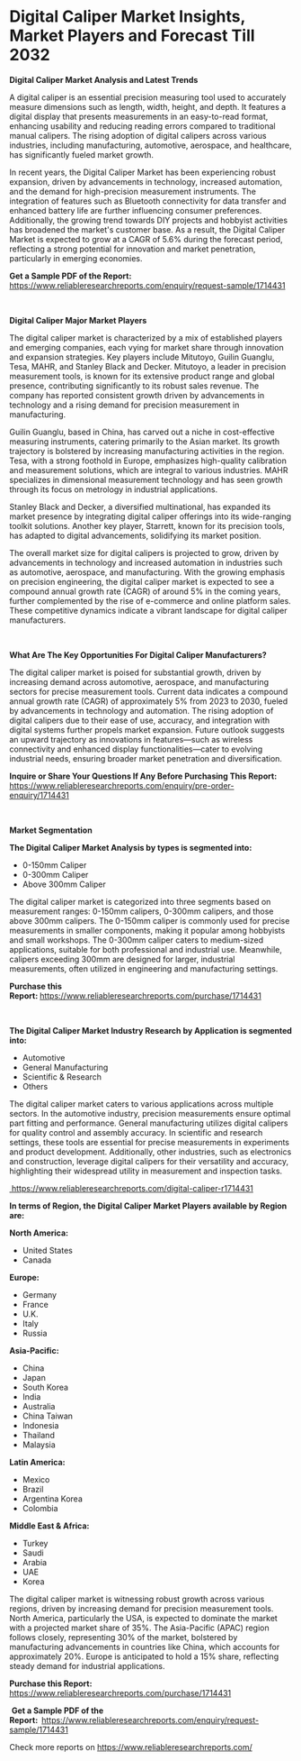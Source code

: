 <p><h1>Digital Caliper Market Insights, Market Players and Forecast Till 2032</h1></p><p><strong>Digital Caliper Market Analysis and Latest Trends</strong></p>
<p><p>A digital caliper is an essential precision measuring tool used to accurately measure dimensions such as length, width, height, and depth. It features a digital display that presents measurements in an easy-to-read format, enhancing usability and reducing reading errors compared to traditional manual calipers. The rising adoption of digital calipers across various industries, including manufacturing, automotive, aerospace, and healthcare, has significantly fueled market growth. </p><p>In recent years, the Digital Caliper Market has been experiencing robust expansion, driven by advancements in technology, increased automation, and the demand for high-precision measurement instruments. The integration of features such as Bluetooth connectivity for data transfer and enhanced battery life are further influencing consumer preferences. Additionally, the growing trend towards DIY projects and hobbyist activities has broadened the market's customer base. As a result, the Digital Caliper Market is expected to grow at a CAGR of 5.6% during the forecast period, reflecting a strong potential for innovation and market penetration, particularly in emerging economies.</p></p>
<p><strong>Get a Sample PDF of the Report:&nbsp;</strong> <a href="https://www.reliableresearchreports.com/enquiry/request-sample/1714431?utm_campaign=2128&utm_medium=2&utm_source=Github&utm_content=ia&utm_term=18022025&utm_id=digital-caliper">https://www.reliableresearchreports.com/enquiry/request-sample/1714431</a></p>
<p>&nbsp;</p>
<p><strong>Digital Caliper Major Market Players</strong></p>
<p><p>The digital caliper market is characterized by a mix of established players and emerging companies, each vying for market share through innovation and expansion strategies. Key players include Mitutoyo, Guilin Guanglu, Tesa, MAHR, and Stanley Black and Decker. Mitutoyo, a leader in precision measurement tools, is known for its extensive product range and global presence, contributing significantly to its robust sales revenue. The company has reported consistent growth driven by advancements in technology and a rising demand for precision measurement in manufacturing.</p><p>Guilin Guanglu, based in China, has carved out a niche in cost-effective measuring instruments, catering primarily to the Asian market. Its growth trajectory is bolstered by increasing manufacturing activities in the region. Tesa, with a strong foothold in Europe, emphasizes high-quality calibration and measurement solutions, which are integral to various industries. MAHR specializes in dimensional measurement technology and has seen growth through its focus on metrology in industrial applications.</p><p>Stanley Black and Decker, a diversified multinational, has expanded its market presence by integrating digital caliper offerings into its wide-ranging toolkit solutions. Another key player, Starrett, known for its precision tools, has adapted to digital advancements, solidifying its market position.</p><p>The overall market size for digital calipers is projected to grow, driven by advancements in technology and increased automation in industries such as automotive, aerospace, and manufacturing. With the growing emphasis on precision engineering, the digital caliper market is expected to see a compound annual growth rate (CAGR) of around 5% in the coming years, further complemented by the rise of e-commerce and online platform sales. These competitive dynamics indicate a vibrant landscape for digital caliper manufacturers.</p></p>
<p>&nbsp;</p>
<p><strong>What Are The Key Opportunities For Digital Caliper Manufacturers?</strong></p>
<p><p>The digital caliper market is poised for substantial growth, driven by increasing demand across automotive, aerospace, and manufacturing sectors for precise measurement tools. Current data indicates a compound annual growth rate (CAGR) of approximately 5% from 2023 to 2030, fueled by advancements in technology and automation. The rising adoption of digital calipers due to their ease of use, accuracy, and integration with digital systems further propels market expansion. Future outlook suggests an upward trajectory as innovations in features—such as wireless connectivity and enhanced display functionalities—cater to evolving industrial needs, ensuring broader market penetration and diversification.</p></p>
<p><strong>Inquire or Share Your Questions If Any Before Purchasing This Report:</strong> <a href="https://www.reliableresearchreports.com/enquiry/pre-order-enquiry/1714431?utm_campaign=2128&utm_medium=2&utm_source=Github&utm_content=ia&utm_term=18022025&utm_id=digital-caliper">https://www.reliableresearchreports.com/enquiry/pre-order-enquiry/1714431</a></p>
<p>&nbsp;</p>
<p><strong>Market Segmentation</strong></p>
<p><strong>The Digital Caliper Market Analysis by types is segmented into:</strong></p>
<p><ul><li>0-150mm Caliper</li><li>0-300mm Caliper</li><li>Above 300mm Caliper</li></ul></p>
<p><p>The digital caliper market is categorized into three segments based on measurement ranges: 0-150mm calipers, 0-300mm calipers, and those above 300mm calipers. The 0-150mm caliper is commonly used for precise measurements in smaller components, making it popular among hobbyists and small workshops. The 0-300mm caliper caters to medium-sized applications, suitable for both professional and industrial use. Meanwhile, calipers exceeding 300mm are designed for larger, industrial measurements, often utilized in engineering and manufacturing settings.</p></p>
<p><strong>Purchase this Report:&nbsp;</strong><a href="https://www.reliableresearchreports.com/purchase/1714431?utm_campaign=2128&utm_medium=2&utm_source=Github&utm_content=ia&utm_term=18022025&utm_id=digital-caliper">https://www.reliableresearchreports.com/purchase/1714431</a></p>
<p>&nbsp;</p>
<p><strong>The Digital Caliper Market Industry Research by Application is segmented into:</strong></p>
<p><ul><li>Automotive</li><li>General Manufacturing</li><li>Scientific & Research</li><li>Others</li></ul></p>
<p><p>The digital caliper market caters to various applications across multiple sectors. In the automotive industry, precision measurements ensure optimal part fitting and performance. General manufacturing utilizes digital calipers for quality control and assembly accuracy. In scientific and research settings, these tools are essential for precise measurements in experiments and product development. Additionally, other industries, such as electronics and construction, leverage digital calipers for their versatility and accuracy, highlighting their widespread utility in measurement and inspection tasks.</p></p>
<p><a href="https://www.reliableresearchreports.com/digital-caliper-r1714431?utm_campaign=2128&utm_medium=2&utm_source=Github&utm_content=ia&utm_term=18022025&utm_id=digital-caliper">&nbsp;https://www.reliableresearchreports.com/digital-caliper-r1714431</a></p>
<p><strong>In terms of Region, the Digital Caliper Market Players available by Region are:</strong></p>
<p>
    <p> <strong> North America: </strong>
        <ul>
            <li>United States</li>
            <li>Canada</li>
        </ul>
        </p> 
    <p> <strong> Europe: </strong>
        <ul>
            <li>Germany</li>
            <li>France</li>
            <li>U.K.</li>
            <li>Italy</li>
            <li>Russia</li>
        </ul>
        </p> 
    <p> <strong> Asia-Pacific: </strong>
        <ul>
            <li>China</li>
            <li>Japan</li>
            <li>South Korea</li>
            <li>India</li>
            <li>Australia</li>
            <li>China Taiwan</li>
            <li>Indonesia</li>
            <li>Thailand</li>
            <li>Malaysia</li>
        </ul>
        </p> 
    <p> <strong> Latin America: </strong>
        <ul>
            <li>Mexico</li>
            <li>Brazil</li>
            <li>Argentina Korea</li>
            <li>Colombia</li>
        </ul>
        </p> 
    <p> <strong> Middle East & Africa: </strong>
        <ul>
            <li>Turkey</li>
            <li>Saudi</li>
            <li>Arabia</li>
            <li>UAE</li>
            <li>Korea</li>
        </ul>
    </p>
    </p>
<p><p>The digital caliper market is witnessing robust growth across various regions, driven by increasing demand for precision measurement tools. North America, particularly the USA, is expected to dominate the market with a projected market share of 35%. The Asia-Pacific (APAC) region follows closely, representing 30% of the market, bolstered by manufacturing advancements in countries like China, which accounts for approximately 20%. Europe is anticipated to hold a 15% share, reflecting steady demand for industrial applications.</p></p>
<p><strong>Purchase this Report: </strong><a href="https://www.reliableresearchreports.com/purchase/1714431?utm_campaign=2128&utm_medium=2&utm_source=Github&utm_content=ia&utm_term=18022025&utm_id=digital-caliper">https://www.reliableresearchreports.com/purchase/1714431</a></p>
<p>&nbsp;<strong>Get a Sample PDF of the Report:&nbsp;&nbsp;</strong><a href="https://www.reliableresearchreports.com/enquiry/request-sample/1714431?utm_campaign=2128&utm_medium=2&utm_source=Github&utm_content=ia&utm_term=18022025&utm_id=digital-caliper">https://www.reliableresearchreports.com/enquiry/request-sample/1714431</a></p>
<p><strong></strong></p>
<p>Check more reports on <a href="https://www.reliableresearchreports.com/?utm_campaign=2128&utm_medium=2&utm_source=Github&utm_content=ia&utm_term=18022025&utm_id=digital-caliper">https://www.reliableresearchreports.com/</a></p>